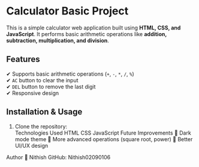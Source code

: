 
# Calculator Basic Project  

This is a simple calculator web application built using **HTML, CSS, and JavaScript**. It performs basic arithmetic operations like **addition, subtraction, multiplication, and division**.  

## Features  
✔ Supports basic arithmetic operations (`+`, `-`, `*`, `/`, `%`)  
✔ `AC` button to clear the input  
✔ `DEL` button to remove the last digit  
✔ Responsive design  

## Installation & Usage  
1. Clone the repository:  
Technologies Used
HTML
CSS
JavaScript
Future Improvements
🔹 Dark mode theme
🔹 More advanced operations (square root, power)
🔹 Better UI/UX design

Author
👤 Nithish
GitHub: Nithish02090106
